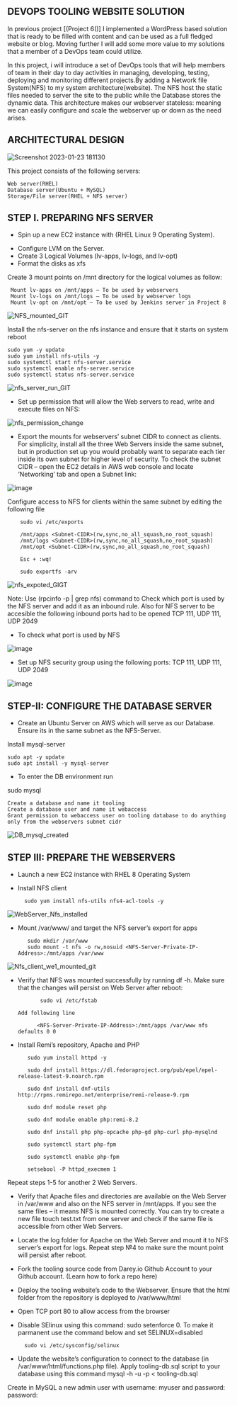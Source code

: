 ## DEVOPS TOOLING WEBSITE SOLUTION



In previous project [(Project 6()] I implemented a WordPress based solution that is ready to be filled with content and can be used as a full fledged website or blog. Moving further I will add some more value to my solutions that a member of a DevOps team could utilize. 



In this project, i will introduce a set of DevOps tools that will help members of team in their day to day activities in managing, developing, testing, deploying and monitoring different projects.By adding a Network file System(NFS) to my system architecture(website). The NFS host the static files needed to server the site to the public while the Database stores the dynamic data. This architecture makes our webserver stateless: meaning we can easily configure and scale the webserver up or down as the need arises.



## ARCHITECTURAL DESIGN

![Screenshot 2023-01-23 181130](https://user-images.githubusercontent.com/122198373/214173130-bba052be-b862-4e4a-bc1a-c5ee29913eee.png)



This project consists of the following servers:

    Web server(RHEL)
    Database server(Ubuntu + MySQL)
    Storage/File server(RHEL + NFS server)
    
    

## STEP I. PREPARING NFS SERVER

- Spin up a new EC2 instance with (RHEL Linux 9 Operating System).
* Configure LVM on the Server.
* Create 3 Logical Volumes (lv-apps, lv-logs, and lv-opt)
* Format the disks as xfs

Create 3 mount points on /mnt directory for the logical volumes as follow:


     Mount lv-apps on /mnt/apps – To be used by webservers
     Mount lv-logs on /mnt/logs – To be used by webserver logs
     Mount lv-opt on /mnt/opt – To be used by Jenkins server in Project 8




![NFS_mounted_GIT](https://user-images.githubusercontent.com/122198373/214183586-3b596762-54b9-42de-8d51-6a49d328a22d.png)






Install the nfs-server on the nfs instance and ensure that it starts on system reboot





    sudo yum -y update
    sudo yum install nfs-utils -y
    sudo systemctl start nfs-server.service
    sudo systemctl enable nfs-server.service
    sudo systemctl status nfs-server.service


![nfs_server_run_GIT](https://user-images.githubusercontent.com/122198373/214186105-106006a0-32e4-4fd1-a09e-1fab64a15a1d.png)


* Set up permission that will allow the Web servers to read, write and execute files on NFS:


![nfs_permission_change](https://user-images.githubusercontent.com/122198373/214188829-765d9c6b-c355-49fd-a573-d5af70300cc1.png)

* Export the mounts for webservers’ subnet CIDR to connect as clients. For simplicity, install all the three Web Servers inside the same subnet, but in production set up you would probably want to separate each tier inside its own subnet for higher level of security. To check the subnet CIDR – open the EC2 details in AWS web console and locate ‘Networking’ tab and open a Subnet link:



![image](https://user-images.githubusercontent.com/122198373/214203410-1b2bf4cd-37dd-4084-b75c-74b2b16a3de5.png)


Configure access to NFS for clients within the same subnet by editing the following file

        sudo vi /etc/exports

        /mnt/apps <Subnet-CIDR>(rw,sync,no_all_squash,no_root_squash)
        /mnt/logs <Subnet-CIDR>(rw,sync,no_all_squash,no_root_squash)
        /mnt/opt <Subnet-CIDR>(rw,sync,no_all_squash,no_root_squash)

        Esc + :wq!

        sudo exportfs -arv
        
![nfs_expoted_GIGT](https://user-images.githubusercontent.com/122198373/214193452-5dc56c93-314d-48d1-8ef6-ee973e966a13.png)

Note: Use (rpcinfo -p | grep nfs) command to Check which port is used by the NFS server and add it as an inbound rule.  Also for NFS server to be accesible the following inbound ports had to be opened TCP 111, UDP 111, UDP 2049

* To check what port is used by NFS 

![image](https://user-images.githubusercontent.com/122198373/214194369-3ce83efa-658a-4cb3-be03-7ded18b5c759.png)

* Set up NFS security group using the following ports: TCP 111, UDP 111, UDP 2049

![image](https://user-images.githubusercontent.com/122198373/214194433-bb1ca499-db96-4b68-8901-9b0ac5263c34.png)


## STEP-II: CONFIGURE THE DATABASE SERVER

* Create an Ubuntu Server on AWS which will serve as our Database. Ensure its in the same subnet as the NFS-Server.

Install mysql-server

    sudo apt -y update
    sudo apt install -y mysql-server

* To enter the DB environment run

sudo mysql

    Create a database and name it tooling
    Create a database user and name it webaccess
    Grant permission to webaccess user on tooling database to do anything only from the webservers subnet cidr

![DB_mysql_created](https://user-images.githubusercontent.com/122198373/214198307-c9abff34-dad1-41cd-828e-415766a47774.png)




## STEP III: PREPARE THE WEBSERVERS

* Launch a new EC2 instance with RHEL 8 Operating System

* Install NFS client

        sudo yum install nfs-utils nfs4-acl-tools -y


![WebServer_Nfs_installed](https://user-images.githubusercontent.com/122198373/214200608-3752cef7-c1ea-4967-b3ff-b9c54d3649f0.png)

* Mount /var/www/ and target the NFS server’s export for apps

         sudo mkdir /var/www
         sudo mount -t nfs -o rw,nosuid <NFS-Server-Private-IP-Address>:/mnt/apps /var/www

![Nfs_client_we1_mounted_git](https://user-images.githubusercontent.com/122198373/214200744-5dc4cd36-bdb7-4511-a308-24ef05578ae0.png)


* Verify that NFS was mounted successfully by running df -h. Make sure that the changes will persist on Web Server after reboot:

             sudo vi /etc/fstab

      Add following line

            <NFS-Server-Private-IP-Address>:/mnt/apps /var/www nfs defaults 0 0

* Install Remi’s repository, Apache and PHP

     
         sudo yum install httpd -y

         sudo dnf install https://dl.fedoraproject.org/pub/epel/epel-release-latest-9.noarch.rpm

         sudo dnf install dnf-utils http://rpms.remirepo.net/enterprise/remi-release-9.rpm

         sudo dnf module reset php

         sudo dnf module enable php:remi-8.2

         sudo dnf install php php-opcache php-gd php-curl php-mysqlnd

         sudo systemctl start php-fpm

         sudo systemctl enable php-fpm

         setsebool -P httpd_execmem 1



Repeat steps 1-5 for another 2 Web Servers.

* Verify that Apache files and directories are available on the Web Server in /var/www and also on the NFS server in /mnt/apps. If you see the same files – it means NFS is mounted correctly. You can try to create a new file touch test.txt from one server and check if the same file is accessible from other Web Servers.

- Locate the log folder for Apache on the Web Server and mount it to NFS server’s export for logs. Repeat step №4 to make sure the mount point will persist after reboot.

* Fork the tooling source code from Darey.io Github Account to your Github account. (Learn how to fork a repo here)

+ Deploy the tooling website’s code to the Webserver. Ensure that the html folder from the repository is deployed to /var/www/html

* Open TCP port 80 to allow access from the browser

* Disable SElinux using this command: sudo setenforce 0. To make it parmanent use the command below and set SELINUX=disabled

        sudo vi /etc/sysconfig/selinux

* Update the website’s configuration to connect to the database (in /var/www/html/functions.php file). Apply tooling-db.sql script to your database using this command mysql -h -u -p < tooling-db.sql

Create in MySQL a new admin user with username: myuser and password: password:
